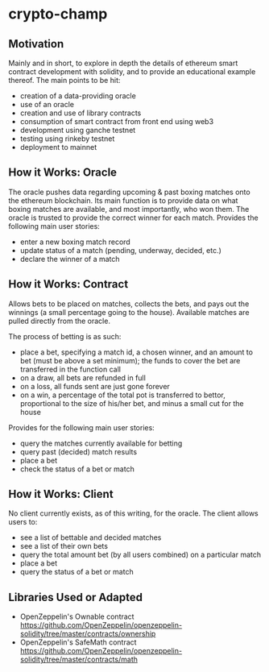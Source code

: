  
crypto-champ
============

Motivation
----------
Mainly and in short, to explore in depth the details of ethereum smart contract development with solidity, and to provide an educational example thereof. The main points to be hit: 
- creation of a data-providing oracle
- use of an oracle 
- creation and use of library contracts
- consumption of smart contract from front end using web3 
- development using ganche testnet
- testing using rinkeby testnet 
- deployment to mainnet


How it Works: Oracle
--------------------
The oracle pushes data regarding upcoming & past boxing matches onto the ethereum blockchain. Its main function is to provide data on what boxing matches are available, and most importantly, who won them. The oracle is trusted to provide the correct winner for each match. Provides the following main user stories: 
- enter a new boxing match record 
- update status of a match (pending, underway, decided, etc.) 
- declare the winner of a match

How it Works: Contract
----------------------
Allows bets to be placed on matches, collects the bets, and pays out the winnings (a small percentage going to the house). Available matches are pulled directly from the oracle. 

The process of betting is as such: 
- place a bet, specifying a match id, a chosen winner, and an amount to bet (must be above a set minimum); the funds to cover the bet are transferred in the function call 
- on a draw, all bets are refunded in full 
- on a loss, all funds sent are just gone forever
- on a win, a percentage of the total pot is transferred to bettor, proportional to the size of his/her bet, and minus a small cut for the house 

Provides for the following main user stories: 
- query the matches currently available for betting 
- query past (decided) match results 
- place a bet 
- check the status of a bet or match 
 
How it Works: Client
--------------------
No client currently exists, as of this writing, for the oracle. The client allows users to: 
- see a list of bettable and decided matches 
- see a list of their own bets 
- query the total amount bet (by all users combined) on a particular match 
- place a bet 
- query the status of a bet or match 

Libraries Used or Adapted
-------------------------
- OpenZeppelin's Ownable contract https://github.com/OpenZeppelin/openzeppelin-solidity/tree/master/contracts/ownership
- OpenZeppelin's SafeMath contract https://github.com/OpenZeppelin/openzeppelin-solidity/tree/master/contracts/math
